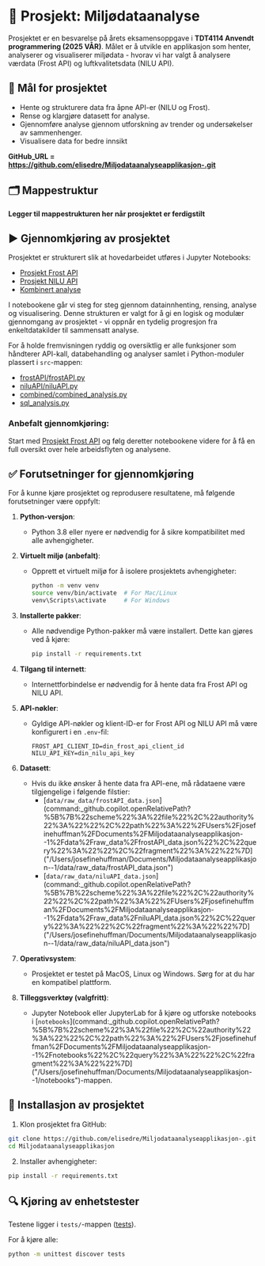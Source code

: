 # 📖 Prosjekt: Miljødataanalyse 

Prosjektet er en besvarelse på årets eksamensoppgave i **TDT4114 Anvendt programmering (2025 VÅR)**. Målet er å utvikle en applikasjon som henter, analyserer og visualiserer miljødata - hvorav vi har valgt å analysere værdata (Frost API) og luftkvalitetsdata (NILU API).

## 📌 Mål for prosjektet
- Hente og strukturere data fra åpne API-er (NILU og Frost).
- Rense og klargjøre datasett for analyse.
- Gjennomføre analyse gjennom utforskning av trender og undersøkelser av sammenhenger. 
- Visualisere data for bedre innsikt

**GitHub_URL = https://github.com/elisedre/Miljodataanalyseapplikasjon-.git**

## 🗂️ Mappestruktur

**Legger til mappestrukturen her når prosjektet er ferdigstilt**

## ▶️ Gjennomkjøring av prosjektet
Prosjektet er strukturert slik at hovedarbeidet utføres i Jupyter Notebooks:
- [Prosjekt Frost API](../Miljodataanalyseapplikasjon--1/notebooks/frostAPI/frostAPI.ipynb)
- [Prosjekt NILU API](../Miljodataanalyseapplikasjon--1/notebooks/niluAPI/niluAPI.ipynb)
- [Kombinert analyse](../Miljodataanalyseapplikasjon--1/notebooks/combined/combined_analysis.ipynb)


I notebookene går vi steg for steg gjennom datainnhenting, rensing, analyse og visualisering. Denne strukturen er valgt for å gi en logisk og modulær gjennomgang av prosjektet - vi oppnår en tydelig progresjon fra enkeltdatakilder til sammensatt analyse.

For å holde fremvisningen ryddig og oversiktlig er alle funksjoner som håndterer API-kall, databehandling og analyser samlet i Python-moduler plassert i `src`-mappen:
- [frostAPI/frostAPI.py](../Miljodataanalyseapplikasjon--1/src/frostAPI)
- [niluAPI/niluAPI.py](../Miljodataanalyseapplikasjon--1/src/niluAPI)
- [combined/combined_analysis.py](../Miljodataanalyseapplikasjon--1/src/combined)
- [sql_analysis.py](../Miljodataanalyseapplikasjon--1/src/SQL)

### Anbefalt gjennomkjøring:

Start med [Prosjekt Frost API](../Miljodataanalyseapplikasjon--1/notebooks/frostAPI/frostAPI.ipynb) og følg deretter notebookene videre for å få en full oversikt over hele arbeidsflyten og analysene. 

## ✅ Forutsetninger for gjennomkjøring

For å kunne kjøre prosjektet og reprodusere resultatene, må følgende forutsetninger være oppfylt:

1. **Python-versjon**:
   - Python 3.8 eller nyere er nødvendig for å sikre kompatibilitet med alle avhengigheter.

2. **Virtuelt miljø (anbefalt)**:
   - Opprett et virtuelt miljø for å isolere prosjektets avhengigheter:
	 ```bash
	 python -m venv venv
	 source venv/bin/activate  # For Mac/Linux
	 venv\Scripts\activate     # For Windows
	 ```

3. **Installerte pakker**:
   - Alle nødvendige Python-pakker må være installert. Dette kan gjøres ved å kjøre:
	 ```bash
	 pip install -r requirements.txt
	 ```

4. **Tilgang til internett**:
   - Internettforbindelse er nødvendig for å hente data fra Frost API og NILU API.

5. **API-nøkler**:
   - Gyldige API-nøkler og klient-ID-er for Frost API og NILU API må være konfigurert i en `.env`-fil:
	 ```
	 FROST_API_CLIENT_ID=din_frost_api_client_id
	 NILU_API_KEY=din_nilu_api_key
	 ```

6. **Datasett**:
   - Hvis du ikke ønsker å hente data fra API-ene, må rådataene være tilgjengelige i følgende filstier:
	 - [`data/raw_data/frostAPI_data.json`](command:_github.copilot.openRelativePath?%5B%7B%22scheme%22%3A%22file%22%2C%22authority%22%3A%22%22%2C%22path%22%3A%22%2FUsers%2Fjosefinehuffman%2FDocuments%2FMiljodataanalyseapplikasjon--1%2Fdata%2Fraw_data%2FfrostAPI_data.json%22%2C%22query%22%3A%22%22%2C%22fragment%22%3A%22%22%7D]("/Users/josefinehuffman/Documents/Miljodataanalyseapplikasjon--1/data/raw_data/frostAPI_data.json")
	 - [`data/raw_data/niluAPI_data.json`](command:_github.copilot.openRelativePath?%5B%7B%22scheme%22%3A%22file%22%2C%22authority%22%22%2C%22path%22%3A%22%2FUsers%2Fjosefinehuffman%2FDocuments%2FMiljodataanalyseapplikasjon--1%2Fdata%2Fraw_data%2FniluAPI_data.json%22%2C%22query%22%3A%22%22%2C%22fragment%22%3A%22%22%7D]("/Users/josefinehuffman/Documents/Miljodataanalyseapplikasjon--1/data/raw_data/niluAPI_data.json")

7. **Operativsystem**:
   - Prosjektet er testet på MacOS, Linux og Windows. Sørg for at du har en kompatibel plattform.

8. **Tilleggsverktøy (valgfritt)**:
   - Jupyter Notebook eller JupyterLab for å kjøre og utforske notebooks i [`notebooks`](command:_github.copilot.openRelativePath?%5B%7B%22scheme%22%3A%22file%22%2C%22authority%22%3A%22%22%2C%22path%22%3A%22%2FUsers%2Fjosefinehuffman%2FDocuments%2FMiljodataanalyseapplikasjon--1%2Fnotebooks%22%2C%22query%22%3A%22%22%2C%22fragment%22%3A%22%22%7D]("/Users/josefinehuffman/Documents/Miljodataanalyseapplikasjon--1/notebooks")-mappen.

## 💾 Installasjon av prosjektet

1. Klon prosjektet fra GitHub:

```bash
git clone https://github.com/elisedre/Miljodataanalyseapplikasjon-.git
cd Miljodataanalyseapplikasjon 
```

2. Installer avhengigheter:

```bash
pip install -r requirements.txt
```

## 🔍 Kjøring av enhetstester 

Testene ligger i `tests/`-mappen ([tests](../tests/)).

For å kjøre alle:

```bash
python -m unittest discover tests
```





